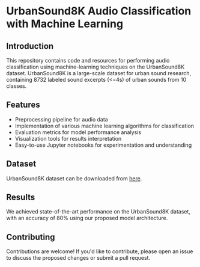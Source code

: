 # UrbanSound8K Audio Classification with Machine Learning

## Introduction

This repository contains code and resources for performing audio classification using machine-learning techniques on the UrbanSound8K dataset. UrbanSound8K is a large-scale dataset for urban sound research, containing 8732 labeled sound excerpts (<=4s) of urban sounds from 10 classes.

## Features

- Preprocessing pipeline for audio data
- Implementation of various machine learning algorithms for classification
- Evaluation metrics for model performance analysis
- Visualization tools for results interpretation
- Easy-to-use Jupyter notebooks for experimentation and understanding

## Dataset

UrbanSound8K dataset can be downloaded from [here](https://urbansounddataset.weebly.com/urbansound8k.html). 


## Results

We achieved state-of-the-art performance on the UrbanSound8K dataset, with an accuracy of 80% using our proposed model architecture.


## Contributing

Contributions are welcome! If you'd like to contribute, please open an issue to discuss the proposed changes or submit a pull request.



